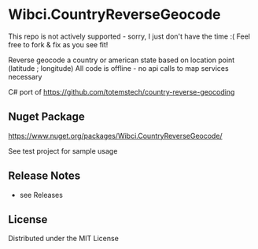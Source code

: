 # Wibci.CountryReverseGeocode
This repo is not actively supported - sorry, I just don't have the time :(
Feel free to fork & fix as you see fit!

Reverse geocode a country or american state based on location point (latitude ; longitude)
All code is offline - no api calls to map services necessary

C# port of https://github.com/totemstech/country-reverse-geocoding

## Nuget Package
https://www.nuget.org/packages/Wibci.CountryReverseGeocode/

See test project for sample usage

## Release Notes
- see Releases 

## License
Distributed under the MIT License
